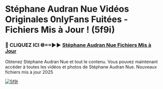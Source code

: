 # Stéphane Audran Nue Vidéos Originales 0nlyFans Fuitées - Fichiers Mis à Jour ! (5f9i)

<h3>🔴 CLIQUEZ ICI 🌐==►► <a href="https://tinyurl.com/2pmr4ezf" rel="nofollow">Stéphane Audran Nue Fichiers Mis à Jour</a></h3>

Obtenez Stéphane Audran Nue et tout le contenu. Vous pouvez maintenant accéder à toutes les vidéos et photos de Stéphane Audran Nue. Nouveaux fichiers mis à jour 2025

[![5f9i](https://i.imgur.com/6SNvagu.gif)](https://tinyurl.com/2pmr4ezf)
